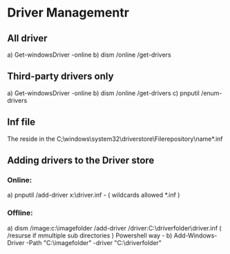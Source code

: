 # Driver Managementr
## All driver
  a) Get-windowsDriver -online
  b) dism /online /get-drivers
 ## Third-party drivers only
  a) Get-windowsDriver -online
  b) dism /online /get-drivers
  c) pnputil /enum-drivers
  
## Inf file 
  The reside in the C;\windows\system32\driverstore\Filerepository\name\*.inf
  
## Adding drivers to the Driver store

### Online:
a) pnputil /add-driver x:\driver.inf - ( wildcards allowed *.inf ) 

### Offline:
 a) dism /image:c:\imagefolder /add-driver /driver:C:\driverfolder\driver.inf ( /resurse if mmultiple sub directories )
  Powershell way - b) Add-Windows-Driver -Path "C:\imagefolder" -driver "C:\driverfolder"
  
  
 
 
  
